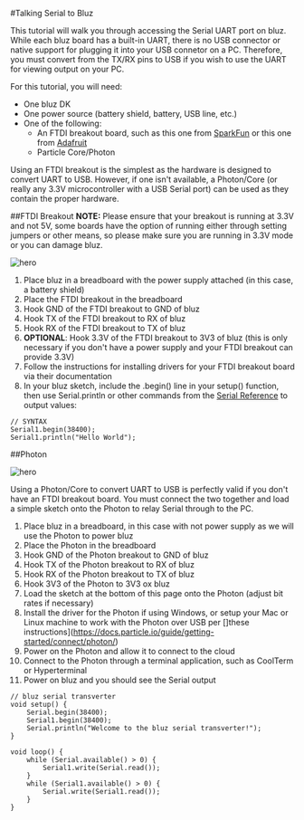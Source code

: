 #Talking Serial to Bluz

This tutorial will walk you through accessing the Serial UART port on bluz. While each bluz board has a built-in UART, there is no USB connector or native support for plugging it into your USB connetor on a PC. Therefore, you must convert from the TX/RX pins to USB if you wish to use the UART for viewing output on your PC.

For this tutorial, you will need:

- One bluz DK
- One power source (battery shield, battery, USB line, etc.)
- One of the following:
    - An FTDI breakout board, such as this one from [SparkFun](https://www.sparkfun.com/products/9873) or this one from [Adafruit](https://www.adafruit.com/products/284)
    - Particle Core/Photon

Using an FTDI breakout is the simplest as the hardware is designed to convert UART to USB. However, if one isn't available, a Photon/Core (or really any 3.3V microcontroller with a USB Serial port) can be used as they contain the proper hardware.

##FTDI Breakout
**NOTE:** Please ensure that your breakout is running at 3.3V and not 5V, some boards have the option of running either through setting jumpers or other means, so please make sure you are running in 3.3V mode or you can damage bluz.

![hero](/img/ftdi_breakout.jpg)

1. Place bluz in a breadboard with the power supply attached (in this case, a battery shield)
2. Place the FTDI breakout in the breadboard
3. Hook GND of the FTDI breakout to GND of bluz
4. Hook TX of the FTDI breakout to RX of bluz
5. Hook RX of the FTDI breakout to TX of bluz
6. **OPTIONAL**: Hook 3.3V of the FTDI breakout to 3V3 of bluz (this is only necessary if you don't have a power supply and your FTDI breakout can provide 3.3V)
7. Follow the instructions for installing drivers for your FTDI breakout board via their documentation
8. In your bluz sketch, include the .begin() line in your setup() function, then use Serial.println or other commands from the [Serial Reference](../reference/serial.md) to output values:
```
// SYNTAX
Serial1.begin(38400);
Serial1.println("Hello World");
```

##Photon

![hero](/img/photon_serial.jpg)

Using a Photon/Core to convert UART to USB is perfectly valid if you don't have an FTDI breakout board. You must connect the two together and load a simple sketch onto the Photon to relay Serial through to the PC.

1. Place bluz in a breadboard, in this case with not power supply as we will use the Photon to power bluz
2. Place the Photon in the breadboard
3. Hook GND of the Photon breakout to GND of bluz
4. Hook TX of the Photon breakout to RX of bluz
5. Hook RX of the Photon breakout to TX of bluz
6. Hook 3V3 of the Photon to 3V3 ox bluz
7. Load the sketch at the bottom of this page onto the Photon (adjust bit rates if necessary)
8. Install the driver for the Photon if using Windows, or setup your Mac or Linux machine to work with the Photon over USB per []these instructions](https://docs.particle.io/guide/getting-started/connect/photon/)
9. Power on the Photon and allow it to connect to the cloud
10. Connect to the Photon through a terminal application, such as CoolTerm or Hyperterminal
10. Power on bluz and you should see the Serial output

```
// bluz serial transverter
void setup() {
    Serial.begin(38400);
    Serial1.begin(38400);
    Serial.println("Welcome to the bluz serial transverter!");
}

void loop() {
    while (Serial.available() > 0) {
        Serial1.write(Serial.read());
    }
    while (Serial1.available() > 0) {
        Serial.write(Serial1.read());
    }
}
```